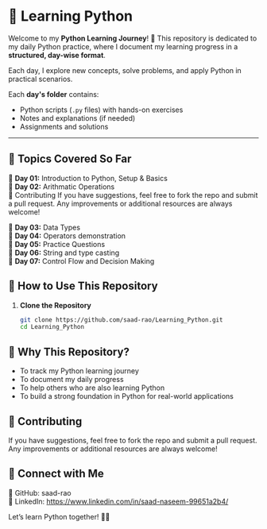 # 🐍 Learning Python  

Welcome to my **Python Learning Journey**! 🚀 This repository is dedicated to my daily Python practice, where I document my learning progress in a **structured, day-wise format**.  

Each day, I explore new concepts, solve problems, and apply Python in practical scenarios.  

Each **day's folder** contains:
- Python scripts (`.py` files) with hands-on exercises  
- Notes and explanations (if needed)  
- Assignments and solutions  

---

## 📖 Topics Covered So Far  

🔹 **Day 01:** Introduction to Python, Setup & Basics  
🔹 **Day 02:** Arithmatic Operations <br>🤝 Contributing
If you have suggestions, feel free to fork the repo and submit a pull request.
Any improvements or additional resources are always welcome!


🔹 **Day 03:** Data Types <br>
🔹 **Day 04:** Operators demonstration <br>
🔹 **Day 05:** Practice Questions<br>
🔹 **Day 06:** String and type casting<br>
🔹 **Day 07:** Control Flow and Decision Making<br>



## 🚀 How to Use This Repository  

1. **Clone the Repository**  
   ```bash
   git clone https://github.com/saad-rao/Learning_Python.git
   cd Learning_Python

## 🌟 Why This Repository? <br>
- To track my Python learning journey <br>
- To document my daily progress <br>
- To help others who are also learning Python <br>
- To build a strong foundation in Python for real-world applications <br>

## 🤝 Contributing <br>
If you have suggestions, feel free to fork the repo and submit a pull request.<br>
Any improvements or additional resources are always welcome!

## 📌 Connect with Me <br>
🔗 GitHub: saad-rao <br>
🔗 LinkedIn: https://www.linkedin.com/in/saad-naseem-99651a2b4/ <br>

Let’s learn Python together! 🐍🔥

